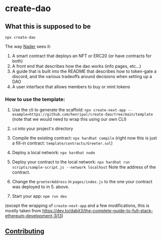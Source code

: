# create-dao

## What this is supposed to be

`npx create-dao`

The way [Nader](https://discord.com/channels/883478451850473483/883705562850807808/910908371446673408) sees it:

1. A smart contract that deploys an NFT or ERC20 (or have contracts for both)
2. A front end that describes how the dao works (info pages, etc...)
3. A guide that is built into the README that describes how to token-gate a discord, and the various tradeoffs around decisions when setting up a DAO
4. A user interface that allows members to buy or mint tokens

### How to use the template:

1. Use the cli to generate the scaffold:
`npx create-next-app --example=https://github.com/henripal/create-dao/tree/main/template`
(note that we would need to wrap this using our own CLI)

2. `cd` into your project's directory

3. Compile the existing contract: `npx hardhat compile` (right now this is just a fill-in contract: `template/contracts/Greeter.sol`)

4. Deploy a local network: `npx hardhat node`

5. Deploy your contract to the local network: `npx hardhat run scripts/sample-script.js --network localhost`
Note the address of the contract.

6. Change the `greeterAddress` in `pages/index.js` to the one your contract was deployed to in 5. above.

7. Start your app: `npm run dev`

(except the wrapping of `create-next-app` and a few modifications, this is mostly taken from https://dev.to/dabit3/the-complete-guide-to-full-stack-ethereum-development-3j13)

## [Contributing](CONTRIBUTING.md)
